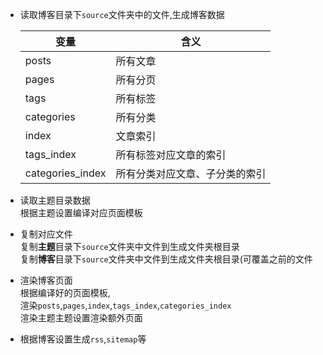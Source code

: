 - 读取博客目录下`source`文件夹中的文件,生成博客数据
   
   |变量|含义|
   |-|-|
   |posts|所有文章|
   |pages|所有分页|
   |tags|所有标签|
   |categories|所有分类|
   |index|文章索引|
   |tags_index|所有标签对应文章的索引|
   |categories_index|所有分类对应文章、子分类的索引|

- 读取主题目录数据  
   根据主题设置编译对应页面模板
- 复制对应文件  
   复制**主题**目录下`source`文件夹中文件到生成文件夹根目录  
   复制**博客**目录下`source`文件夹中文件到生成文件夹根目录(可覆盖之前的文件
- 渲染博客页面  
   根据编译好的页面模板,  
   渲染`posts`,`pages`,`index`,`tags_index`,`categories_index`  
   渲染主题主题设置渲染额外页面
- 根据博客设置生成`rss`,`sitemap`等
   